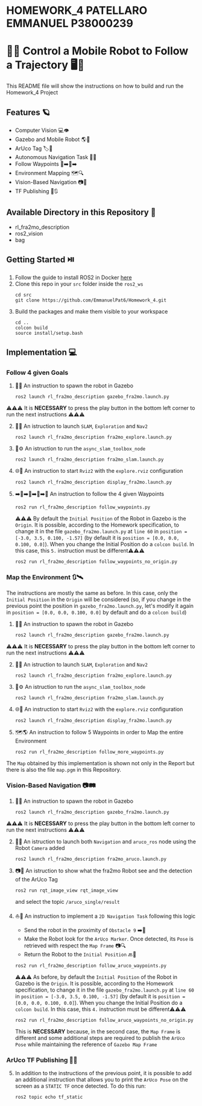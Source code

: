# HOMEWORK_4 PATELLARO EMMANUEL P38000239 #
# 🤖📱 Control a Mobile Robot to Follow a Trajectory 🖥️🎯 #
This README file will show the instructions on how to build and run the Homework_4 Project 

## Features 🪐 ##
- Computer Vision 💻👁️
- Gazebo and Mobile Robot 🌎🚗
- ArUco Tag 🏷️🧩
- Autonomous Navigation Task 🚀🧭
- Follow Waypoints 📍➡️📍➡️
- Environment Mapping 🗺️🔍
- Vision-Based Navigation 📷👀
- TF Publishing 📡🔃

## Available Directory in this Repository 📂 ##
- rl_fra2mo_description
- ros2_vision
- bag

## Getting Started ⏯️
1. Follow the guide to install ROS2 in Docker [here](https://github.com/RoboticsLab2024/ros2_docker_scripts.git)
2. Clone this repo in your `src` folder inside the `ros2_ws`
    ```shell
    cd src
    git clone https://github.com/EmmanuelPat6/Homework_4.git
    ```
3. Build the packages and make them visible to your workspace
    ```shell
    cd ..
    colcon build
    source install/setup.bash
    ```

## Implementation 💻
### Follow 4 given Goals

1. 🤖🤖 An instruction to spawn the robot in Gazebo
    ```shell
    ros2 launch rl_fra2mo_description gazebo_fra2mo.launch.py
    ```
⚠️⚠️⚠️ It is **NECESSARY** to press the play button in the bottom left corner to run the next instructions ⚠️⚠️⚠️

2. 🚀🧭 An istruction to launch `SLAM`, `Exploration` and `Nav2`
    ```shell
    ros2 launch rl_fra2mo_description fra2mo_explore.launch.py
    ```
    
3. 🔧⚙️ An istruction to run the `async_slam_toolbox_node`
    ```shell
    ros2 launch rl_fra2mo_description fra2mo_slam.launch.py
    ```
    
4. 🌐🔭 An instruction to start `Rviz2` with the `explore.rviz` configuration
   ```shell
   ros2 launch rl_fra2mo_description display_fra2mo.launch.py
   ```
   
5. ➡️📍➡️📍➡️📍➡️📍 An instruction to follow the 4 given Waypoints
   ```shell
   ros2 run rl_fra2mo_description follow_waypoints.py 
   ```
    ⚠️⚠️⚠️ By default the `Initial Position` of the Robot in Gazebo is the `Origin`. It is possible, according to the Homework specification, to change it in the file `gazebo_fra2mo.launch.py` at `line 60` in `position = [-3.0, 3.5, 0.100, -1.57]`
    (by default it is `position = [0.0, 0.0, 0.100, 0.0]`). When you change the Initial Position do a `colcon build`. In this case, this `5.` instruction must be different⚠️⚠️⚠️
   ```shell
   ros2 run rl_fra2mo_description follow_waypoints_no_origin.py 
   ```
    
### Map the Environment 🔃🛰️
The instructions are mostly the same as before. In this case, only the `Initial Position` in the `Origin` will be considered (so, if you change in the previous point the position in `gazebo_fra2mo.launch.py`, let's modify it again in `position = [0.0, 0.0, 0.100, 0.0]` by default and do a `colcon build`)

1. 🤖🤖 An instruction to spawn the robot in Gazebo
    ```shell
    ros2 launch rl_fra2mo_description gazebo_fra2mo.launch.py
    ```
⚠️⚠️⚠️ It is **NECESSARY** to press the play button in the bottom left corner to run the next instructions ⚠️⚠️⚠️

2. 🚀🧭 An istruction to launch `SLAM`, `Exploration` and `Nav2`
    ```shell
    ros2 launch rl_fra2mo_description fra2mo_explore.launch.py
    ```
    
3. 🔧⚙️ An istruction to run the `async_slam_toolbox_node`
    ```shell
    ros2 launch rl_fra2mo_description fra2mo_slam.launch.py
    ```
    
4. 🌐🔭 An instruction to start `Rviz2` with the `explore.rviz` configuration
   ```shell
   ros2 launch rl_fra2mo_description display_fra2mo.launch.py
   ```
   
5. 🗺️🌎 An instruction to follow 5 Waypoints in order to Map the entire Environment
   ```shell
   ros2 run rl_fra2mo_description follow_more_waypoints.py 
   ```

The `Map` obtained by this implementation is shown not only in the Report but there is also the file `map.pgm` in this Repository.


 ### Vision-Based Navigation 📷🛤️

1. 🤖🤖 An instruction to spawn the robot in Gazebo
    ```shell
    ros2 launch rl_fra2mo_description gazebo_fra2mo.launch.py
    ```
⚠️⚠️⚠️ It is **NECESSARY** to press the play button in the bottom left corner to run the next instructions ⚠️⚠️⚠️

2. 🚀🧭 An istruction to launch both `Navigation` and `aruco_ros` node using the Robot `Camera` added
    ```shell
    ros2 launch rl_fra2mo_description fra2mo_aruco.launch.py 
    ```
    
3. 📷🎥 An istruction to show what the fra2mo Robot see and the detection of the ArUco Tag
    ```shell
    ros2 run rqt_image_view rqt_image_view
    ```
   and select the topic `/aruco_single/result`

4. ⛵🤙 An instruction to implement a `2D Navigation Task` following this logic
   - Send the robot in the proximity of `Obstacle 9` ➡️🛑
   - Make the Robot look for the `ArUco Marker`. Once detected, its `Pose` is retrieved with respect the `Map Frame` 📷🔍
   - Return the Robot to the `Initial Position` 🔙🏁
     
   ```shell
   ros2 run rl_fra2mo_description follow_aruco_waypoints.py 
   ```
   ⚠️⚠️⚠️ As before, by default the `Initial Position` of the Robot in Gazebo is the `Origin`. It is possible, according to the Homework specification, to change it in the file `gazebo_fra2mo.launch.py` at `line 60` in `position = [-3.0, 3.5, 0.100, -1.57]`
    (by default it is `position = [0.0, 0.0, 0.100, 0.0]`). When you change the Initial Position do a `colcon build`. In this case, this `4.` instruction must be different⚠️⚠️⚠️
   ```shell
   ros2 run rl_fra2mo_description follow_aruco_waypoints_no_origin.py 
   ```
   This is **NECESSARY** because, in the second case, the `Map Frame` is different and some additional steps are required to publish the `ArUco Pose` while maintaining the reference of `Gazebo Map Frame`

 ### ArUco TF Publishing 📸🔄
 5. In addition to the instructions of the previous point, it is possible to add an additional instruction that allows you to print the `ArUco Pose` on the screen as a `STATIC TF` once detected. To do this run:
    ```shell
    ros2 topic echo tf_static
    ```

